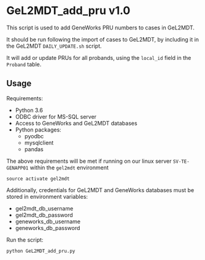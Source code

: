# GeL2MDT_add_pru v1.0

This script is used to add GeneWorks PRU numbers to cases in GeL2MDT.

It should be run following the import of cases to GeL2MDT, by including it in the GeL2MDT `DAILY_UPDATE.sh` script.

It will add or update PRUs for all probands, using the `local_id` field in the `Proband` table.

## Usage

Requirements:

* Python 3.6
* ODBC driver for MS-SQL server
* Access to GeneWorks and GeL2MDT databases
* Python packages:
    * pyodbc
    * mysqlclient
    * pandas

The above requirements will be met if running on our linux server `SV-TE-GENAPP01` within the `gel2mdt` environment

```
source activate gel2mdt
```

Additionally, credentials for GeL2MDT and GeneWorks databases must be stored in environment variables:
* gel2mdt_db_username
* gel2mdt_db_password
* geneworks_db_username
* geneworks_db_password

Run the script:

```
python GeL2MDT_add_pru.py
```